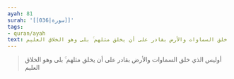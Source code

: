 ```yaml
---
ayah: 81
surah: '[[036|سورة]]'
tags:
- quran/ayah
text: أوليس الذي خلق السماوات والأرض بقادر على أن يخلق مثلهم ۚ بلى وهو الخلاق العليم
---
```

> أوليس الذي خلق السماوات والأرض بقادر على أن يخلق مثلهم ۚ بلى وهو الخلاق العليم
